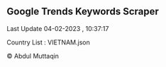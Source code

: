 

## Google Trends Keywords Scraper 
 
Last Update 04-02-2023 , 10:37:17

Country List :
VIETNAM.json



© Abdul Muttaqin 
